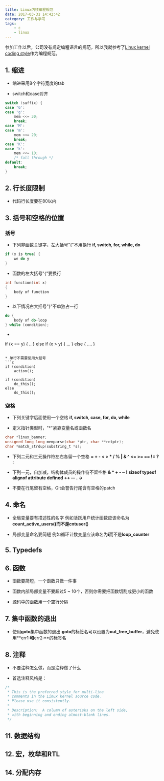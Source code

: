 ```yaml
---
title: Linux内核编程规范
date: 2017-03-31 14:42:42
category: 工作与学习
tags: 	
    - c 
    - linux
---
```


参加工作以后，公司没有规定编程语言的规范，所以我就参考了[Linux kernel coding style][1]作为编程规范。

## 1. 缩进

* 缩进采用8个字符宽度的tab

* switch和case对齐
```c
switch (suffix) {
case 'G':
case 'g':
	mem <<= 30;
	break;
case 'M':
case 'm':
	mem <<= 20;
	break;
case 'K':
case 'k':
	mem <<= 10;
	/* fall through */
default:
	break;
}
```

## 2. 行长度限制

* 代码行长度要在80以内

## 3. 括号和空格的位置

### 括号
* 下列非函数关键字，左大括号"{"不用换行
**if, switch, for, while, do**
```c
if (x is true) {
	we do y
}
```

* 函数的左大括号"{"要换行
```c
int function(int x)
{
	body of function
}
```

* 以下情况右大括号"}"不单独占一行
```c do-while
do {
	body of do-loop
} while (condition);
```
* ```c if-else
if (x == y) {
	..
} else if (x > y) {
	...
} else {
	....
}
```

* 单行不需要使用大括号
```c
if (condition)
	action();

if (condition)
	do_this();
else
	do_this();
```

### 空格

* 下列关键字后面使用一个空格
**if, switch, case, for, do, while**

* 定义指针类型时，"*"紧靠变量名或函数名
```c
char *linux_banner;
unsigned long long memparse(char *ptr, char **retptr);
char *match_strdup(substring_t *s);
```

* 下列二元和三元操作符左右各留一个空格
**=  +  -  <  >  *  /  %  |  &  ^  <=  >=  ==  !=  ?  :**

* 下列一元，自加减，结构体成员的操作符不留空格
**&  *  +  -  ~  !  sizeof  typeof  alignof  __attribute__  defined**
**++ --**
**. ->**

* 不要在行尾留有空格，Git会警告行尾含有空格的patch

## 4. 命名

* 全局变量要有描述性的名字
例如活跃用户统计函数应该命名为**count_active_users()**而不是**cntuser()**

* 局部变量命名要简短
例如循环计数变量应该命名为**i**而不是**loop_counter**

## 5. Typedefs

## 6. 函数

* 函数要简短，一个函数只做一件事

* 函数内部局部变量不要超过5 ~ 10个，否则你需要把函数切割成更小的函数

* 源码中的函数用一个空行分隔

## 7. 集中函数的退出

* 使用**goto**集中函数的退出
**goto**的标签名可以设置为**out_free_buffer**，避免使用**err1:**和**err2:**的标签名

## 8. 注释

* 不要注释怎么做，而是注释做了什么

* 首选注释风格是：
```c
/*
 * This is the preferred style for multi-line
 * comments in the Linux kernel source code.
 * Please use it consistently.
 *
 * Description:  A column of asterisks on the left side,
 * with beginning and ending almost-blank lines.
 */
```

## 11. 数据结构

## 12. 宏，枚举和RTL

## 14. 分配内存

[1]: https://www.kernel.org/doc/Documentation/process/coding-style.rst
